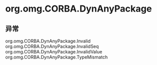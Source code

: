 # org.omg.CORBA.DynAnyPackage

## 异常

org.omg.CORBA.DynAnyPackage.Invalid
org.omg.CORBA.DynAnyPackage.InvalidSeq
org.omg.CORBA.DynAnyPackage.InvalidValue
org.omg.CORBA.DynAnyPackage.TypeMismatch




